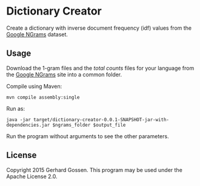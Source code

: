 # Dictionary Creator

Create a dictionary with inverse document frequency (idf) values from the 
[Google NGrams] dataset.

## Usage

Download the 1-gram files and the *total counts* files for your language from
the [Google NGrams] site into a common folder.

Compile using Maven:

    mvn compile assembly:single

Run as:

    java -jar target/dictionary-creator-0.0.1-SNAPSHOT-jar-with-dependencies.jar $ngrams_folder $output_file

Run the program without arguments to see the other parameters.


## License

Copyright 2015 Gerhard Gossen. This program may be used under the Apache License 2.0.




[Google NGrams]: http://storage.googleapis.com/books/ngrams/books/datasetsv2.html

